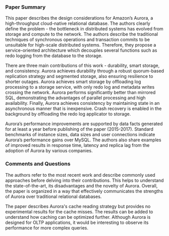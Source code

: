 ### Paper Summary 

This paper describes the design considerations for Amazon’s Aurora, a high-throughput cloud-native relational database. The authors clearly define the problem - the bottleneck in distributed systems has evolved from storage and compute to the network. The authors describe the traditional techniques of synchronous operations and transaction commits to be unsuitable for high-scale distributed systems. Therefore, they propose a service-oriented architecture which decouples several functions such as redo logging from the database to the storage.

There are three main contributions of this work - durability, smart storage, and consistency. Aurora achieves durability through a robust quorum-based replication strategy and segmented storage, also ensuring resilience to shorter outages. Aurora achieves smart storage by offloading log processing to a storage service, with only redo log and metadata writes crossing the network. Aurora performs significantly better than mirrored SQL, demonstrating the advantages of parallel processing and high availability. Finally, Aurora achieves consistency by maintaining state in an asynchronous manner that is inexpensive. Crash recovery is enabled in the background by offloading the redo log applicator to storage.

Aurora’s performance improvements are supported by data facts generated for at least a year before publishing of the paper (2015-2017). Standard benchmarks of instance sizes, data sizes and user connections indicate Aurora’s performance gains over MySQL. The authors also share examples of improved results in response time, latency and replica lag from the adoption of Aurora by various companies.

### Comments and Questions

The authors refer to the most recent work and describe commonly used approaches before delving into their contributions. This helps to understand the state-of-the-art, its disadvantages and the novelty of Aurora. Overall, the paper is organized in a way that effectively communicates the strengths of Aurora over traditional relational databases.

The paper describes Aurora's cache reading strategy but provides no experimental results for the cache misses. The results can be added to understand how caching can be optimized further. Although Aurora is designed for OLTP applications, it would be interesting to observe its performance for more complex queries.

